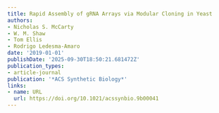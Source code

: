 ```yaml
---
title: Rapid Assembly of gRNA Arrays via Modular Cloning in Yeast
authors:
- Nicholas S. McCarty
- W. M. Shaw
- Tom Ellis
- Rodrigo Ledesma‐Amaro
date: '2019-01-01'
publishDate: '2025-09-30T18:50:21.681472Z'
publication_types:
- article-journal
publication: '*ACS Synthetic Biology*'
links:
- name: URL
  url: https://doi.org/10.1021/acssynbio.9b00041
---
```

